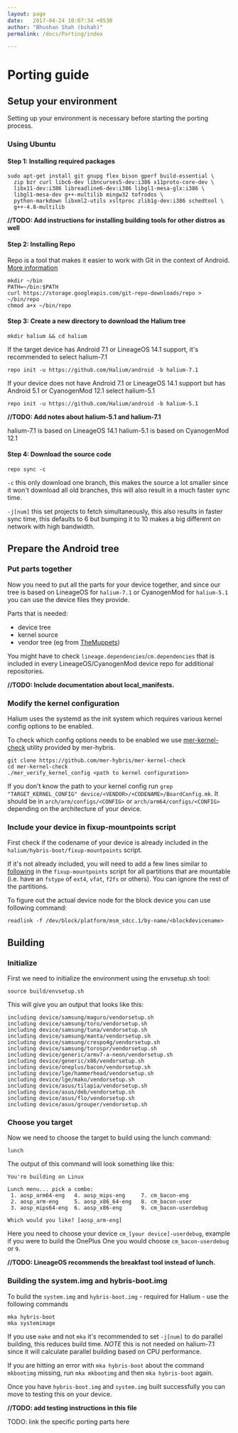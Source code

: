 ```yaml
---
layout: page
date:   2017-04-24 10:07:34 +0530
author: "Bhushan Shah (bshah)"
permalink: /docs/Porting/index

---
```

# Porting guide

## Setup your environment

Setting up your environment is necessary before starting the porting process.

### Using Ubuntu

#### Step 1: Installing required packages

```
sudo apt-get install git gnupg flex bison gperf build-essential \
  zip bzr curl libc6-dev libncurses5-dev:i386 x11proto-core-dev \
  libx11-dev:i386 libreadline6-dev:i386 libgl1-mesa-glx:i386 \
  libgl1-mesa-dev g++-multilib mingw32 tofrodos \
  python-markdown libxml2-utils xsltproc zlib1g-dev:i386 schedtool \
  g++-4.8-multilib
```

**//TODO: Add instructions for installing building tools for other distros as well**

#### Step 2: Installing Repo

Repo is a tool that makes it easier to work with Git in the context of Android. [More information](https://source.android.com/source/developing)

```
mkdir ~/bin
PATH=~/bin:$PATH
curl https://storage.googleapis.com/git-repo-downloads/repo > ~/bin/repo
chmod a+x ~/bin/repo
```

#### Step 3: Create a new directory to download the Halium tree

```
mkdir halium && cd halium
```

If the target device has Android 7.1 or LineageOS 14.1 support, it's recommended to select halium-7.1
```
repo init -u https://github.com/Halium/android -b halium-7.1
```

If your device does not have Android 7.1 or LineageOS 14.1 support but has Android 5.1 or CyanogenMod 12.1 select halium-5.1

```
repo init -u https://github.com/Halium/android -b halium-5.1
```

**//TODO: Add notes about halium-5.1 and halium-7.1**

halium-7.1 is based on LineageOS 14.1
halium-5.1 is based on CyanogenMod 12.1

#### Step 4: Download the source code

```
repo sync -c
```

`-c` this only download one branch, this makes the source a lot smaller since it won't download all old branches, this will also result in a much faster sync time.

`-j[num]` this set projects to fetch simultaneously, this also results in faster sync time, this defaults to 6 but bumping it to 10 makes a big different on network with high bandwidth.

## Prepare the Android tree

### Put parts together

Now you need to put all the parts for your device together, and since our tree is based on LineageOS for `halium-7.1` or CyanogenMod for `halium-5.1` you can use the device files they provide.

Parts that is needed:
- device tree
- kernel source
- vendor tree (eg from [TheMuppets](https://github.com/TheMuppets))

You might have to check `lineage.dependencies`/`cm.dependencies` that is included in every LineageOS/CyanogenMod device repo for additional repositories.

**//TODO: Include documentation about local_manifests.**

### Modify the kernel configuration

Halium uses the systemd as the init system which requires various kernel config options to be enabled.

To check which config options needs to be enabled we use [mer-kernel-check](https://github.com/mer-hybris/mer-kernel-check) utility provided by mer-hybris.

```
git clone https://github.com/mer-hybris/mer-kernel-check
cd mer-kernel-check
./mer_verify_kernel_config <path to kernel configuration>
```

If you don't know the path to your kernel config run `grep "TARGET_KERNEL_CONFIG" device/<VENDOR>/<CODENAME>/BoardConfig.mk`. It should be in `arch/arm/configs/<CONFIG>` or `arch/arm64/configs/<CONFIG>` depending on the architecture of your device.

### Include your device in fixup-mountpoints script

First check if the codename of your device is already included in the `halium/hybris-boot/fixup-mountpoints` script.

If it's not already included, you will need to add a few lines similar to [following](https://github.com/Halium/hybris-boot/blob/master/fixup-mountpoints#L198-L205) in the `fixup-mountpoints` script for all partitions that are mountable (i.e. have an `fstype` of `ext4`, `vfat`, `f2fs` or others). You can ignore the rest of the partitions.

To figure out the actual device node for the block device you can use following command:

```
readlink -f /dev/block/platform/msm_sdcc.1/by-name/<blockdevicename>
```


## Building

### Initialize

First we need to initialize the environment using the envsetup.sh tool:

```
source build/envsetup.sh
```

This will give you an output that looks like this:
```
including device/samsung/maguro/vendorsetup.sh
including device/samsung/toro/vendorsetup.sh
including device/samsung/tuna/vendorsetup.sh
including device/samsung/manta/vendorsetup.sh
including device/samsung/crespo4g/vendorsetup.sh
including device/samsung/torospr/vendorsetup.sh
including device/generic/armv7-a-neon/vendorsetup.sh
including device/generic/x86/vendorsetup.sh
including device/oneplus/bacon/vendorsetup.sh
including device/lge/hammerhead/vendorsetup.sh
including device/lge/mako/vendorsetup.sh
including device/asus/tilapia/vendorsetup.sh
including device/asus/deb/vendorsetup.sh
including device/asus/flo/vendorsetup.sh
including device/asus/grouper/vendorsetup.sh
```

### Choose you target

Now we need to choose the target to build using the lunch command:

```
lunch
```

The output of this command will look something like this:

```
You're building on Linux

Lunch menu... pick a combo:
 1. aosp_arm64-eng 	 4. aosp_mips-eng 	  7. cm_bacon-eng
 2. aosp_arm-eng 	 5. aosp_x86_64-eng   8. cm_bacon-user
 3. aosp_mips64-eng  6. aosp_x86-eng      9. cm_bacon-userdebug

Which would you like? [aosp_arm-eng]
```

Here you need to choose your device `cm_[your device]-userdebug`, example if you were to build the OnePlus One you would choose `cm_bacon-userdebug` or `9`.

**//TODO: LineageOS recommends the breakfast tool instead of lunch.**

### Building the system.img and hybris-boot.img

To build the `system.img` and `hybris-boot.img` - required for Halium - use the following commands

```
mka hybris-boot
mka systemimage
```

If you use `make` and not `mka` it's recommended to set `-j[num]` to do parallel building, this reduces build time. *NOTE* this is not needed on halium-7.1 since it will calculate parallel building based on CPU performance.

If you are hitting an error with `mka hybris-boot` about the command `mkbootimg` missing, run `mka mkbootimg` and then `mka hybris-boot` again.

Once you have `hybris-boot.img` and `system.img` built successfully you can move to testing this on your device.

**//TODO: add testing instructions in this file**

TODO: link the specific porting parts here
